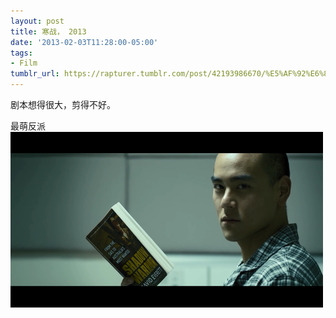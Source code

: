```yaml
---
layout: post
title: 寒战， 2013
date: '2013-02-03T11:28:00-05:00'
tags:
- Film
tumblr_url: https://rapturer.tumblr.com/post/42193986670/%E5%AF%92%E6%88%98-2013
---
```

剧本想得很大，剪得不好。

最萌反派 ![](/assets/img/tumblr_inline_mhnke5qu441qz4rgp.png)

